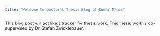 ```yaml
---
title: "Welcome to Doctoral Thesis Blog of Kumar Manas"
---
```


This blog post will act like a tracker for thesis work, This thesis work is co-supervised by Dr. Stefan Zwicklebauer.
